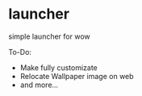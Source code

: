 # launcher 
simple launcher for wow

To-Do: 
- Make fully customizate
- Relocate Wallpaper image on web
- and more...

